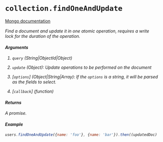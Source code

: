 # `collection.findOneAndUpdate`

[Mongo documentation <i class="fa fa-external-link" style="position: relative; top: 2px;" />](http://mongodb.github.io/node-mongodb-native/2.0/api/Collection.html#findOneAndUpdate)

Find a document and update it in one atomic operation, requires a write lock for the duration of the operation.

#### Arguments

1. `query` *(String|ObjectId|Object)*

2. `update` *(Object)*: Update operations to be performed on the document

3. [`options`] *(Object|String|Array)*: If the `options` is a string, it will be parsed as the fields to select.

4. [`callback`] *(function)*

#### Returns

A promise.

#### Example

```js
users.findOneAndUpdate({name: 'foo'}, {name: 'bar'}).then((updatedDoc) => {})
```
